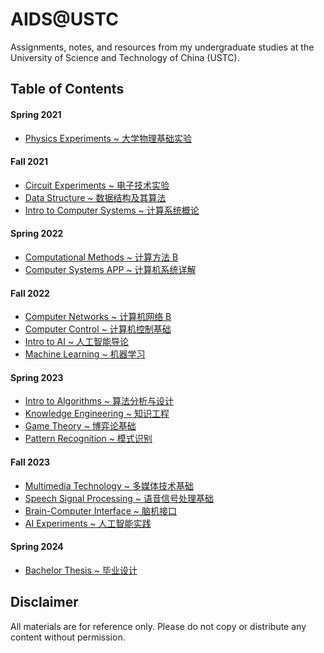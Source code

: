 # AIDS@USTC

Assignments, notes, and resources from my undergraduate studies at the University of Science and Technology of China (USTC).

## Table of Contents

#### Spring 2021

- [Physics Experiments ~ 大学物理基础实验](./Courses/Physics%20Experiments/)

#### Fall 2021

- [Circuit Experiments ~ 电子技术实验](./Courses/Circuit%20Experiments/)
- [Data Structure ~ 数据结构及其算法](./Courses/Data%20Structure/)
- [Intro to Computer Systems ~ 计算系统概论](./Courses/Intro%20to%20Computer%20Systems/)

#### Spring 2022

- [Computational Methods ~ 计算方法 B](./Courses/Computational%20Methods/)
- [Computer Systems APP ~ 计算机系统详解](./Courses/Computer%20Systems/)

#### Fall 2022

- [Computer Networks ~ 计算机网络 B](./Courses/Computer%20Networks/)
- [Computer Control ~ 计算机控制基础](./Courses/Computer%20Control/)
- [Intro to AI ~ 人工智能导论](./Courses/Intro%20to%20Artificial%20Intelligence/)
- [Machine Learning ~ 机器学习](./Courses/Machine%20Learning/)

#### Spring 2023

- [Intro to Algorithms ~ 算法分析与设计](./Courses/Intro%20to%20Algorithms/)
- [Knowledge Engineering ~ 知识工程](./Courses/Knowledge%20Engineering)
- [Game Theory ~ 博弈论基础](./Courses/Game%20Theory)
- [Pattern Recognition ~ 模式识别](./Courses/Pattern%20Recognition)

#### Fall 2023

- [Multimedia Technology ~ 多媒体技术基础](./Courses/Multimedia)
- [Speech Signal Processing ~ 语音信号处理基础](./Courses/Speech%20Processing)
- [Brain-Computer Interface ~ 脑机接口](./Courses/Brain-Computer%20Interface)
- [AI Experiments ~ 人工智能实践](./Courses/AI%20Experiments)

#### Spring 2024

- [Bachelor Thesis ~ 毕业设计](https://github.com/HasiNed/GiffCF)

## Disclaimer

All materials are for reference only. Please do not copy or distribute any content without permission.
